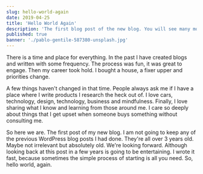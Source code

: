 ```yaml
---
slug: hello-world-again
date: 2019-04-25
title: 'Hello World Again'
description: 'The first blog post of the new blog. You will see many more, soon.'
published: true
banner: './pablo-gentile-587380-unsplash.jpg'
---
```


There is a time and place for everything. In the past I have created blogs and written with some frequency. The process was fun, it was great to engage. Then my career took hold. I bought a house, a fixer upper and priorities change.

A few things haven't changed in that time. People always ask me if I have a place where I write products I research the heck out of. I love cars, technology, design, technology, business and mindfulness. Finally, I love sharing what I know and learning from those around me. I care so deeply about things that I get upset when someone buys something without consulting me.

So here we are. The first post of my new blog. I am not going to keep any of the previous WordPress blog posts I had done. They're all over 3 years old. Maybe not irrelevant but absolutely old. We're looking forward. Although looking back at this post in a few years is going to be entertaining. I wrote it fast, because sometimes the simple process of starting is all you need. So, hello world, again.
